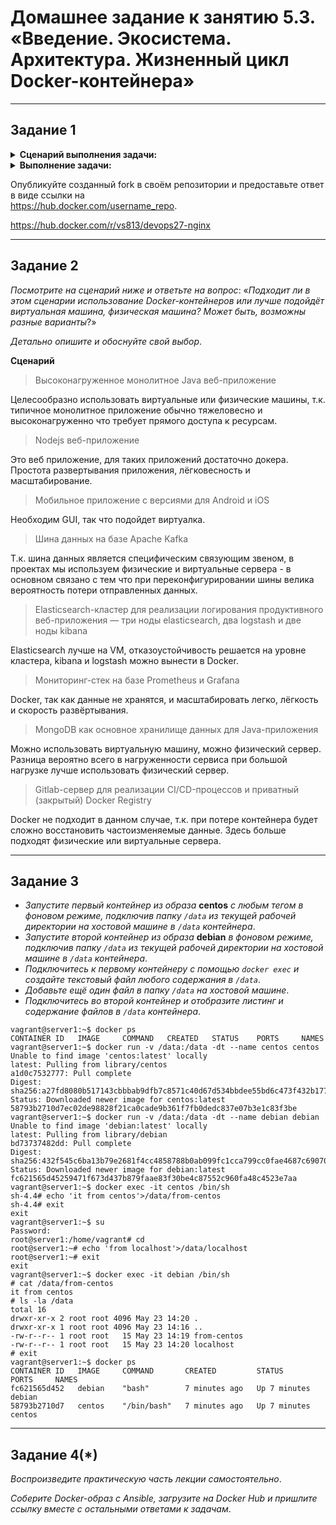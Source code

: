 # Домашнее задание к занятию 5.3. «Введение. Экосистема. Архитектура. Жизненный цикл Docker-контейнера»

***

## Задание 1

<details><summary><b>Сценарий выполнения задачи:</b></summary>

> + создайте свой репозиторий на https://hub.docker.com;
> + выберите любой образ, который содержит веб-сервер Nginx;
> + создайте свой fork образа;
> + реализуйте функциональность: запуск веб-сервера в фоне с индекс-страницей, содержащей HTML-код ниже:
>```
> <html>
> <head>
> Hey, Netology
> </head>
> <body>
> <h1>I’m DevOps Engineer!</h1>
> </body>
> </html>
>```

</details>

<details><summary><b>Выполнение задачи:</b></summary>

```SHELL
netology@deb11-vm1:~/docker$ sudo docker pull nginx:1.24.0-alpine
1.24.0-alpine: Pulling from library/nginx
Digest: sha256:b7db705c8986070be8aa99ec0886886ddb3c75b1e46301f54865b16db79e9e52
Status: Image is up to date for nginx:1.24.0-alpine
docker.io/library/nginx:1.24.0-alpine

netology@deb11-vm1:~/docker$ sudo docker images
REPOSITORY   TAG             IMAGE ID       CREATED       SIZE
nginx        1.24.0-alpine   1266a3a46e96   5 weeks ago   41.1MB

netology@deb11-vm1:~/docker$ sudo docker build -t vs813/devops27-nginx:v1 .
[+] Building 0.2s (7/7) FINISHED                                                                                                                                                                                               
 => [internal] load build definition from Dockerfile                                                                                                                                                                      0.0s
 => => transferring dockerfile: 100B                                                                                                                                                                                      0.0s
 => [internal] load .dockerignore                                                                                                                                                                                         0.0s
 => => transferring context: 2B                                                                                                                                                                                           0.0s
 => [internal] load metadata for docker.io/library/nginx:1.24.0-alpine                                                                                                                                                    0.0s
 => [internal] load build context                                                                                                                                                                                         0.0s
 => => transferring context: 128B                                                                                                                                                                                         0.0s
 => [1/2] FROM docker.io/library/nginx:1.24.0-alpine                                                                                                                                                                      0.1s
 => [2/2] COPY index.html /usr/share/nginx/html                                                                                                                                                                           0.0s
 => exporting to image                                                                                                                                                                                                    0.0s
 => => exporting layers                                                                                                                                                                                                   0.0s
 => => writing image sha256:d70aa10cbf02ffdf951cbc143cf82c7072d1ef7c5bc4ced8b05bcce803f1e822                                                                                                                              0.0s
 => => naming to docker.io/vs813/devops27-nginx:v1
                                                                                                                                                                        0.0s
netology@deb11-vm1:~/docker$ sudo docker ps
CONTAINER ID   IMAGE     COMMAND   CREATED   STATUS    PORTS     NAMES
netology@deb11-vm1:~/docker$ sudo docker run --name test-nginx -p 80:80 -d vs813/devops27-nginx:v1
6644f9415342d9584ef773bfed3a471a9488eb5fdffcb9b33ed44fb8208a0c7c

netology@deb11-vm1:~/docker$ curl localhost
<html>
<head>
Hey, Netology
</head>
<body>
<h1>I’m DevOps Engineer!</h1>
</body>
</html>

netology@deb11-vm1:~/docker$ sudo docker push vs813/devops27-nginx:v1
The push refers to repository [docker.io/vs813/devops27-nginx]
fe85fd490026: Pushed 
24e414d9930b: Mounted from library/nginx 
e43c8ee2056a: Mounted from library/nginx 
effffea84b55: Mounted from library/nginx 
b42e5b255ff1: Mounted from library/nginx 
d9c63c119ee8: Mounted from library/nginx 
f33d2eed4384: Mounted from library/nginx 
f1417ff83b31: Mounted from library/nginx 
v1: digest: sha256:0b5effaf72d3487fab5fd31db309a12fafc521f237353c99cfb1c5bec00b91ad size: 1988

netology@deb11-vm1:~/docker$ sudo docker ps
CONTAINER ID   IMAGE                     COMMAND                  CREATED          STATUS          PORTS                               NAMES
6644f9415342   vs813/devops27-nginx:v1   "/docker-entrypoint.…"   14 minutes ago   Up 14 minutes   0.0.0.0:80->80/tcp, :::80->80/tcp   test-nginx

netology@deb11-vm1:~/docker$ sudo docker stop test-nginx
test-nginx

netology@deb11-vm1:~/docker$ sudo docker rm test-nginx
test-nginx

netology@deb11-vm1:~/docker$ sudo docker system prune -a -f
Deleted Images:
untagged: vs813/devops27-nginx:v1
untagged: vs813/devops27-nginx@sha256:0b5effaf72d3487fab5fd31db309a12fafc521f237353c99cfb1c5bec00b91ad
deleted: sha256:d70aa10cbf02ffdf951cbc143cf82c7072d1ef7c5bc4ced8b05bcce803f1e822
deleted: sha256:bc41aae6b3bb5d1b46e55f578b29321e764991c1b9baae4a4ead6fd09c7b7731
deleted: sha256:96275441808f3158c334ea893e187a2b44c8b399be46379f56e72821c9cf4237
deleted: sha256:e6882e669fdea1d171566bf051ea65f83761e0b82729896ecb4c88807d0b1297
deleted: sha256:cea6277e7b8ab26d2488ecb2a94977fff005300c48fd4796247c16d621ea88da
deleted: sha256:87e887e054f5e3716dbc4e2e8fd84a9a1c7b1b980f7a64e07ae01eb7c638ebd5
deleted: sha256:e1ec1364fa848f4f4420f77c68e689f657841ec8cd38de2c596ea938aa227fb9
deleted: sha256:511b6b9b5ab8dba49d5baaebec34a86366612e579685e71f2b6e9f9adcc5160c
deleted: sha256:f1417ff83b319fbdae6dd9cd6d8c9c88002dcd75ecf6ec201c8c6894681cf2b5
Total reclaimed space: 41.07MB

netology@deb11-vm1:~/docker$ sudo docker images
REPOSITORY   TAG       IMAGE ID   CREATED   SIZE

netology@deb11-vm1:~/docker$ sudo docker pull vs813/devops27-nginx:v1
v1: Pulling from vs813/devops27-nginx
f56be85fc22e: Pull complete 
81234aecc257: Pull complete 
bb5936af66b7: Pull complete 
f7c8639dc75e: Pull complete 
d0071b96733a: Pull complete 
b6b60f9051a8: Pull complete 
44286d6df869: Pull complete 
ea930c81c494: Pull complete 
Digest: sha256:0b5effaf72d3487fab5fd31db309a12fafc521f237353c99cfb1c5bec00b91ad
Status: Downloaded newer image for vs813/devops27-nginx:v1
docker.io/vs813/devops27-nginx:v1

netology@deb11-vm1:~/docker$ sudo docker images
REPOSITORY             TAG       IMAGE ID       CREATED          SIZE
vs813/devops27-nginx   v1        d70aa10cbf02   23 minutes ago   41.1MB

```

</details>

Опубликуйте созданный fork в своём репозитории и предоставьте ответ в виде ссылки на  
https://hub.docker.com/username_repo.

https://hub.docker.com/r/vs813/devops27-nginx

***

## Задание 2

*Посмотрите на сценарий ниже и ответьте на вопрос*: «*Подходит ли в этом сценарии использование Docker-контейнеров* 
*или лучше подойдёт виртуальная машина, физическая машина? Может быть, возможны разные варианты*?»


*Детально опишите и обоснуйте свой выбор*.

<b>Сценарий</b>

> Высоконагруженное монолитное Java веб-приложение

Целесообразно использовать виртуальные или физические машины, т.к. типичное монолитное приложение обычно тяжеловесно и высоконагруженно что требует прямого доступа к ресурсам.

> Nodejs веб-приложение

Это веб приложение, для таких приложений достаточно докера. Простота развертывания приложения, лёгковесность и масштабирование.

> Мобильное приложение c версиями для Android и iOS

Необходим GUI, так что подойдет виртуалка.

> Шина данных на базе Apache Kafka

Т.к. шина данных является специфическим связующим звеном, в проектах мы используем физические и виртуальные сервера - в основном связано с тем что при переконфигурировании шины велика вероятность потери отправленных данных.

> Elasticsearch-кластер для реализации логирования продуктивного веб-приложения — три ноды elasticsearch, два logstash и две ноды kibana

Elasticsearch лучше на VM, отказоустойчивость решается на уровне кластера, kibana и logstash можно вынести в Docker.

> Мониторинг-стек на базе Prometheus и Grafana

 Docker, так как данные не хранятся, и масштабировать легко, лёгкость и скорость развёртывания.

> MongoDB как основное хранилище данных для Java-приложения

Можно использовать виртуальную машину, можно физический сервер. Разница вероятно всего в нагруженности сервиса при большой нагрузке лучше использовать физический сервер.

> Gitlab-сервер для реализации CI/CD-процессов и приватный (закрытый) Docker Registry

Docker не подходит в данном случае, т.к. при потере контейнера будет сложно восстановить частоизменяемые данные. Здесь больше подходят физические или виртуальные сервера.

***

## Задание 3

 + *Запустите первый контейнер из образа* **centos** *c любым тегом в фоновом режиме, подключив папку `/data` из текущей рабочей директории на хостовой машине в `/data` контейнера*.
 + *Запустите второй контейнер из образа* **debian** *в фоновом режиме, подключив папку `/data` из текущей рабочей директории на хостовой машине в `/data` контейнера*.
 + *Подключитесь к первому контейнеру с помощью `docker exec` и создайте текстовый файл любого содержания в `/data`*.
 + *Добавьте ещё один файл в папку `/data` на хостовой машине*.
 + *Подключитесь во второй контейнер и отобразите листинг и содержание файлов в `/data` контейнера*.

```shell
vagrant@server1:~$ docker ps
CONTAINER ID   IMAGE     COMMAND   CREATED   STATUS    PORTS     NAMES
vagrant@server1:~$ docker run -v /data:/data -dt --name centos centos
Unable to find image 'centos:latest' locally
latest: Pulling from library/centos
a1d0c7532777: Pull complete 
Digest: sha256:a27fd8080b517143cbbbab9dfb7c8571c40d67d534bbdee55bd6c473f432b177
Status: Downloaded newer image for centos:latest
58793b2710d7ec02de98828f21ca0cade9b361f7fb0dedc837e07b3e1c83f3be
vagrant@server1:~$ docker run -v /data:/data -dt --name debian debian
Unable to find image 'debian:latest' locally
latest: Pulling from library/debian
bd73737482dd: Pull complete 
Digest: sha256:432f545c6ba13b79e2681f4cc4858788b0ab099fc1cca799cc0fae4687c69070
Status: Downloaded newer image for debian:latest
fc621565d45259471f673d437b879faae83f30be4c87552c960fa48c4523e7aa
vagrant@server1:~$ docker exec -it centos /bin/sh
sh-4.4# echo 'it from centos'>/data/from-centos
sh-4.4# exit
exit
vagrant@server1:~$ su
Password: 
root@server1:/home/vagrant# cd
root@server1:~# echo 'from localhost'>/data/localhost
root@server1:~# exit
exit
vagrant@server1:~$ docker exec -it debian /bin/sh
# cat /data/from-centos
it from centos
# ls -la /data
total 16
drwxr-xr-x 2 root root 4096 May 23 14:20 .
drwxr-xr-x 1 root root 4096 May 23 14:16 ..
-rw-r--r-- 1 root root   15 May 23 14:19 from-centos
-rw-r--r-- 1 root root   15 May 23 14:20 localhost
# exit
vagrant@server1:~$ docker ps
CONTAINER ID   IMAGE     COMMAND       CREATED         STATUS         PORTS     NAMES
fc621565d452   debian    "bash"        7 minutes ago   Up 7 minutes             debian
58793b2710d7   centos    "/bin/bash"   7 minutes ago   Up 7 minutes             centos
```
***

## Задание 4(*)

*Воспроизведите практическую часть лекции самостоятельно*.

*Соберите Docker-образ с Ansible, загрузите на Docker Hub и пришлите ссылку вместе с остальными ответами к задачам*.
